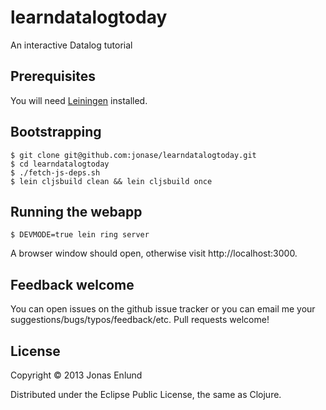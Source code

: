 # learndatalogtoday

An interactive Datalog tutorial

## Prerequisites

You will need [Leiningen](https://github.com/technomancy/leiningen) installed.

## Bootstrapping

    $ git clone git@github.com:jonase/learndatalogtoday.git
    $ cd learndatalogtoday
    $ ./fetch-js-deps.sh
    $ lein cljsbuild clean && lein cljsbuild once

## Running the webapp

    $ DEVMODE=true lein ring server

A browser window should open, otherwise visit http://localhost:3000.

## Feedback welcome

You can open issues on the github issue tracker or you can email me your suggestions/bugs/typos/feedback/etc. Pull requests welcome!

## License

Copyright © 2013 Jonas Enlund

Distributed under the Eclipse Public License, the same as Clojure.

